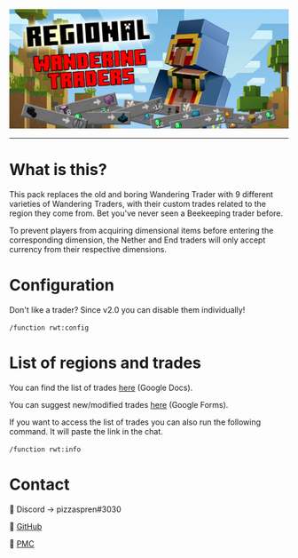 <div style="text-align:center">
  <img src="/img/title.png"/>
</div>

---

# What is this?

This pack replaces the old and boring Wandering Trader with 9 different varieties of Wandering Traders, with their custom trades related to the region they come from. Bet you've never seen a Beekeeping trader before.

To prevent players from acquiring dimensional items before entering the corresponding dimension, the Nether and End traders will only accept currency from their respective dimensions.

# Configuration

Don't like a trader? Since v2.0 you can disable them individually!

```/function rwt:config```

# List of regions and trades

You can find the list of trades [here](https://docs.google.com/spreadsheets/d/1F4TPfAUoG22kroq3zFg_pFcz0A5_S6eC6JmfG37_2aQ/edit?usp=sharing) (Google Docs).

You can suggest new/modified trades [here](https://forms.gle/X4srRTeXSKc886fD6) (Google Forms).

If you want to access the list of trades you can also run the following command. It will paste the link in the chat.

```/function rwt:info```

# Contact

:link: Discord -> pizzaspren#3030

:link: [GitHub](https://github.com/pizzaspren)

:link: [PMC](https://www.planetminecraft.com/member/pizzaspren/)
